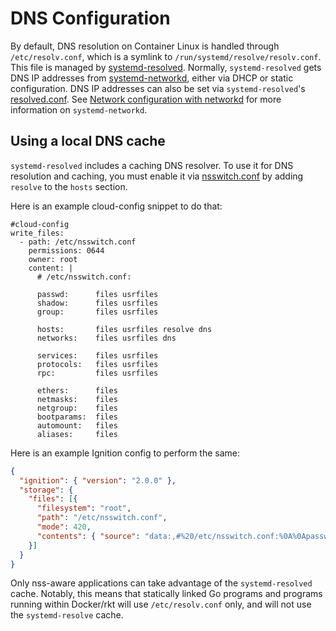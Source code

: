 # DNS Configuration

By default, DNS resolution on Container Linux is handled through `/etc/resolv.conf`, which is a symlink to `/run/systemd/resolve/resolv.conf`. This file is managed by [systemd-resolved][systemd-resolved]. Normally, `systemd-resolved` gets DNS IP addresses from [systemd-networkd][systemd-networkd], either via DHCP or static configuration. DNS IP addresses can also be set via `systemd-resolved`'s [resolved.conf][resolved.conf]. See [Network configuration with networkd](network-config-with-networkd.md) for more information on `systemd-networkd`.

## Using a local DNS cache

`systemd-resolved` includes a caching DNS resolver. To use it for DNS resolution and caching, you must enable it via [nsswitch.conf][nsswitch.conf] by adding `resolve` to the `hosts` section.

Here is an example cloud-config snippet to do that:

```cloud-config
#cloud-config
write_files:
  - path: /etc/nsswitch.conf
    permissions: 0644
    owner: root
    content: |
      # /etc/nsswitch.conf:

      passwd:      files usrfiles
      shadow:      files usrfiles
      group:       files usrfiles

      hosts:       files usrfiles resolve dns
      networks:    files usrfiles dns

      services:    files usrfiles
      protocols:   files usrfiles
      rpc:         files usrfiles

      ethers:      files
      netmasks:    files
      netgroup:    files
      bootparams:  files
      automount:   files
      aliases:     files
```

Here is an example Ignition config to perform the same:

```json
{
  "ignition": { "version": "2.0.0" },
  "storage": {
    "files": [{
      "filesystem": "root",
      "path": "/etc/nsswitch.conf",
      "mode": 420,
      "contents": { "source": "data:,#%20/etc/nsswitch.conf:%0A%0Apasswd:%20%20%20%20%20%20files%20usrfiles%0Ashadow:%20%20%20%20%20%20files%20usrfiles%0Agroup:%20%20%20%20%20%20%20files%20usrfiles%0A%0Ahosts:%20%20%20%20%20%20%20files%20usrfiles%20resolve%20dns%0Anetworks:%20%20%20%20files%20usrfiles%20dns%0A%0Aservices:%20%20%20%20files%20usrfiles%0Aprotocols:%20%20%20files%20usrfiles%0Arpc:%20%20%20%20%20%20%20%20%20files%20usrfiles%0A%0Aethers:%20%20%20%20%20%20files%0Anetmasks:%20%20%20%20files%0Anetgroup:%20%20%20%20files%0Abootparams:%20%20files%0Aautomount:%20%20%20files%0Aaliases:%20%20%20%20%20files%0A" }
    }]
  }
}
```

Only nss-aware applications can take advantage of the `systemd-resolved` cache. Notably, this means that statically linked Go programs and programs running within Docker/rkt will use `/etc/resolv.conf` only, and will not use the `systemd-resolve` cache.

[systemd-resolved]: http://www.freedesktop.org/software/systemd/man/systemd-resolved.service.html
[systemd-networkd]: http://www.freedesktop.org/software/systemd/man/systemd-networkd.service.html
[resolved.conf]: http://www.freedesktop.org/software/systemd/man/resolved.conf.html
[nsswitch.conf]: http://man7.org/linux/man-pages/man5/nsswitch.conf.5.html
